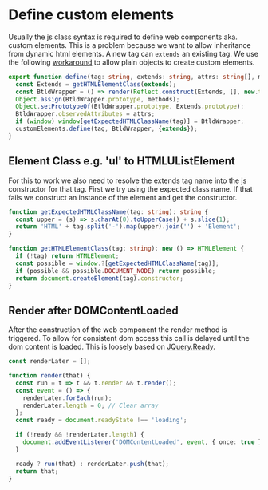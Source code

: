 # Define custom elements

Usually the js class syntax is required to define web components aka. custom
elements. This is a problem because we want to allow inheritance from dynamic
html elements. A new tag can `extends` an existing tag. We use the following
[workaround](https://github.com/WICG/webcomponents/issues/587) to allow plain
objects to create custom elements.

```typescript src
export function define(tag: string, extends: string, attrs: string[], methods) {
  const Extends = getHTMLElementClass(extends);
  const BtldWrapper = () => render(Reflect.construct(Extends, [], new.target));
  Object.assign(BtldWrapper.prototype, methods);
  Object.setPrototypeOf(BtldWrapper.prototype, Extends.prototype);
  BtldWrapper.observedAttributes = attrs;
  if (window) window[getExpectedHTMLClassName(tag)] = BtldWrapper;
  customElements.define(tag, BtldWrapper, {extends});
}
```

## Element Class e.g. 'ul' to HTMLUListElement

For this to work we also need to resolve the extends tag name into the js
constructor for that tag. First we try using the expected class name. If that
fails we construct an instance of the element and get the constructor.

```typescript src
function getExpectedHTMLClassName(tag: string): string {
  const upper = (s) => s.charAt(0).toUpperCase() + s.slice(1);
  return 'HTML' + tag.split('-').map(upper).join('') + 'Element';
}

function getHTMLElementClass(tag: string): new () => HTMLElement {
  if (!tag) return HTMLElement;
  const possible = window.?[getExpectedHTMLClassName(tag)];
  if (possible && possible.DOCUMENT_NODE) return possible;
  return document.createElement(tag).constructor;
}
```

## Render after DOMContentLoaded

After the construction of the web component the render method is triggered. To
allow for consistent dom access this call is delayed until the dom content is
loaded. This is loosely based on
[JQuery.Ready](https://github.com/jquery/jquery/blob/main/src/core/ready.js).

```typescript
const renderLater = [];

function render(that) {
  const run = t => t && t.render && t.render();
  const event = () => {
    renderLater.forEach(run);
    renderLater.length = 0; // Clear array
  };
  const ready = document.readyState !== 'loading';

  if (!ready && !renderLater.length) {
    document.addEventListener('DOMContentLoaded', event, { once: true });
  }

  ready ? run(that) : renderLater.push(that);
  return that;
}
```
